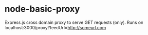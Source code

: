 node-basic-proxy
================
Express.js cross domain proxy to serve GET requests (only).
Runs on localhost:3000/proxy?feedUrl=http://someurl.com
